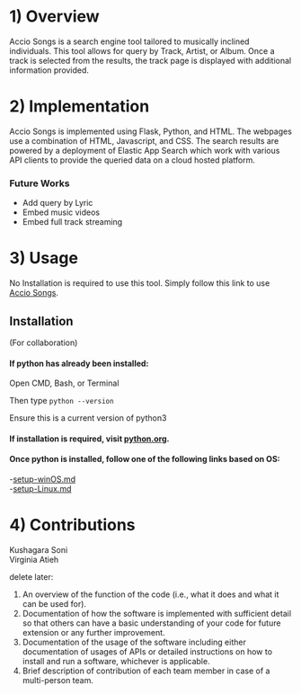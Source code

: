# 1) Overview
Accio Songs is a search engine tool tailored to musically inclined individuals. This tool allows for query by Track, Artist, or Album. Once a track is selected from the results, the track page is displayed with additional information provided.

# 2) Implementation

Accio Songs is implemented using Flask, Python, and HTML. The webpages use a combination of HTML, Javascript, and CSS. The search results are powered by a deployment of Elastic App Search which work with various API clients to provide the queried data on a cloud hosted platform.

### Future Works
- Add query by Lyric
- Embed music videos
- Embed full track streaming

# 3) Usage
No Installation is required to use this tool. Simply follow this link to use [Accio Songs](https://kushagrasoni.pythonanywhere.com/).

## Installation
(For collaboration)

#### If python has already been installed:

Open CMD, Bash, or Terminal

Then type ```python --version```

Ensure this is a current version of python3


#### If installation is required, visit [python.org](https://www.python.org/downloads/).

#### Once python is installed, follow one of the following links based on OS:
-[setup-winOS.md](https://github.com/ksoniuiuc/accio-songs-search/blob/2e91ddb4c5c82d6aa829fe59c1f11748602c30d0/setup-winOS.md)<br>
-[setup-Linux.md](https://github.com/ksoniuiuc/accio-songs-search/blob/2e91ddb4c5c82d6aa829fe59c1f11748602c30d0/setup-Linux.md)

# 4) Contributions
Kushagara Soni <br>
Virginia Atieh

delete later:
1) An overview of the function of the code (i.e., what it does and what it can be used for). 
2) Documentation of how the software is implemented with sufficient detail so that others can have a basic understanding of your code for future extension or any further improvement. 
3) Documentation of the usage of the software including either documentation of usages of APIs or detailed instructions on how to install and run a software, whichever is applicable. 
5) Brief description of contribution of each team member in case of a multi-person team. 
